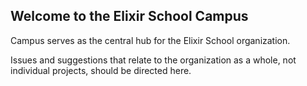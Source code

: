 ## Welcome to the Elixir School Campus

Campus serves as the central hub for the Elixir School organization.  

Issues and suggestions that relate to the organization as a whole, not individual projects, should be directed here.